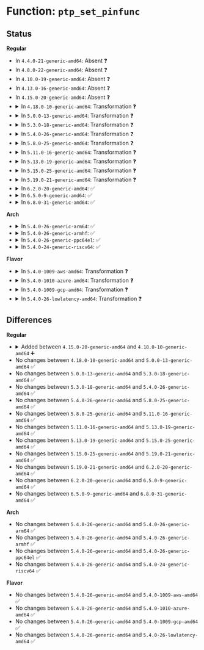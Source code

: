 # Function: <code>ptp_set_pinfunc</code>

## Status
<b>Regular</b>
<ul>
<li>
In <code>4.4.0-21-generic-amd64</code>: Absent ❓
</li>
<li>
In <code>4.8.0-22-generic-amd64</code>: Absent ❓
</li>
<li>
In <code>4.10.0-19-generic-amd64</code>: Absent ❓
</li>
<li>
In <code>4.13.0-16-generic-amd64</code>: Absent ❓
</li>
<li>
In <code>4.15.0-20-generic-amd64</code>: Absent ❓
</li>
<li>
<details>
<summary>In <code>4.18.0-10-generic-amd64</code>: Transformation ❓</summary>

```c
int ptp_set_pinfunc(struct ptp_clock * ptp, unsigned int pin, enum ptp_pin_function func, unsigned int chan)
```

```json
{
  "name": "ptp_set_pinfunc",
  "collision_type": "Unique Global",
  "inline_type": "No",
  "funcs": [
    {
      "addr": 0,
      "name": "ptp_set_pinfunc",
      "external": true,
      "loc": "drivers/ptp/ptp_chardev.c:59",
      "file": "drivers/ptp/ptp_chardev.c",
      "inline": "seen, unknown",
      "caller_inline": [],
      "caller_func": [
        "drivers/ptp/ptp_chardev.c:ptp_ioctl",
        "drivers/ptp/ptp_sysfs.c:ptp_pin_store"
      ]
    }
  ],
  "symbols": [
    {
      "addr": 18446744071587102446,
      "name": "ptp_set_pinfunc.cold.1",
      "section": ".text",
      "bind": "STB_LOCAL",
      "size": 27
    },
    {
      "addr": 18446744071587100000,
      "name": "ptp_set_pinfunc",
      "section": ".text",
      "bind": "STB_GLOBAL",
      "size": 297
    }
  ]
}
```
</details>
</li>
<li>
<details>
<summary>In <code>5.0.0-13-generic-amd64</code>: Transformation ❓</summary>

```c
int ptp_set_pinfunc(struct ptp_clock * ptp, unsigned int pin, enum ptp_pin_function func, unsigned int chan)
```

```json
{
  "name": "ptp_set_pinfunc",
  "collision_type": "Unique Global",
  "inline_type": "No",
  "funcs": [
    {
      "addr": 0,
      "name": "ptp_set_pinfunc",
      "external": true,
      "loc": "drivers/ptp/ptp_chardev.c:61",
      "file": "drivers/ptp/ptp_chardev.c",
      "inline": "seen, unknown",
      "caller_inline": [],
      "caller_func": [
        "drivers/ptp/ptp_chardev.c:ptp_ioctl",
        "drivers/ptp/ptp_sysfs.c:ptp_pin_store"
      ]
    }
  ],
  "symbols": [
    {
      "addr": 18446744071587280062,
      "name": "ptp_set_pinfunc.cold.1",
      "section": ".text",
      "bind": "STB_LOCAL",
      "size": 27
    },
    {
      "addr": 18446744071587277136,
      "name": "ptp_set_pinfunc",
      "section": ".text",
      "bind": "STB_GLOBAL",
      "size": 297
    }
  ]
}
```
</details>
</li>
<li>
<details>
<summary>In <code>5.3.0-18-generic-amd64</code>: Transformation ❓</summary>

```c
int ptp_set_pinfunc(struct ptp_clock * ptp, unsigned int pin, enum ptp_pin_function func, unsigned int chan)
```

```json
{
  "name": "ptp_set_pinfunc",
  "collision_type": "Unique Global",
  "inline_type": "No",
  "funcs": [
    {
      "addr": 0,
      "name": "ptp_set_pinfunc",
      "external": true,
      "loc": "drivers/ptp/ptp_chardev.c:48",
      "file": "drivers/ptp/ptp_chardev.c",
      "inline": "seen, unknown",
      "caller_inline": [],
      "caller_func": [
        "drivers/ptp/ptp_chardev.c:ptp_ioctl",
        "drivers/ptp/ptp_sysfs.c:ptp_pin_store"
      ]
    }
  ],
  "symbols": [
    {
      "addr": 18446744071587549610,
      "name": "ptp_set_pinfunc.cold",
      "section": ".text",
      "bind": "STB_LOCAL",
      "size": 29
    },
    {
      "addr": 18446744071587546704,
      "name": "ptp_set_pinfunc",
      "section": ".text",
      "bind": "STB_GLOBAL",
      "size": 296
    }
  ]
}
```
</details>
</li>
<li>
<details>
<summary>In <code>5.4.0-26-generic-amd64</code>: Transformation ❓</summary>

```c
int ptp_set_pinfunc(struct ptp_clock * ptp, unsigned int pin, enum ptp_pin_function func, unsigned int chan)
```

```json
{
  "name": "ptp_set_pinfunc",
  "collision_type": "Unique Global",
  "inline_type": "No",
  "funcs": [
    {
      "addr": 0,
      "name": "ptp_set_pinfunc",
      "external": true,
      "loc": "drivers/ptp/ptp_chardev.c:48",
      "file": "drivers/ptp/ptp_chardev.c",
      "inline": "seen, unknown",
      "caller_inline": [],
      "caller_func": [
        "drivers/ptp/ptp_chardev.c:ptp_ioctl",
        "drivers/ptp/ptp_sysfs.c:ptp_pin_store"
      ]
    }
  ],
  "symbols": [
    {
      "addr": 18446744071587752938,
      "name": "ptp_set_pinfunc.cold",
      "section": ".text",
      "bind": "STB_LOCAL",
      "size": 29
    },
    {
      "addr": 18446744071587749456,
      "name": "ptp_set_pinfunc",
      "section": ".text",
      "bind": "STB_GLOBAL",
      "size": 296
    }
  ]
}
```
</details>
</li>
<li>
<details>
<summary>In <code>5.8.0-25-generic-amd64</code>: Transformation ❓</summary>

```c
int ptp_set_pinfunc(struct ptp_clock * ptp, unsigned int pin, enum ptp_pin_function func, unsigned int chan)
```

```json
{
  "name": "ptp_set_pinfunc",
  "collision_type": "Unique Global",
  "inline_type": "No",
  "funcs": [
    {
      "addr": 0,
      "name": "ptp_set_pinfunc",
      "external": true,
      "loc": "drivers/ptp/ptp_chardev.c:48",
      "file": "drivers/ptp/ptp_chardev.c",
      "inline": "seen, unknown",
      "caller_inline": [],
      "caller_func": [
        "drivers/ptp/ptp_chardev.c:ptp_ioctl",
        "drivers/ptp/ptp_sysfs.c:ptp_pin_store"
      ]
    }
  ],
  "symbols": [
    {
      "addr": 18446744071588597992,
      "name": "ptp_set_pinfunc.cold",
      "section": ".text",
      "bind": "STB_LOCAL",
      "size": 28
    },
    {
      "addr": 18446744071588594368,
      "name": "ptp_set_pinfunc",
      "section": ".text",
      "bind": "STB_GLOBAL",
      "size": 311
    }
  ]
}
```
</details>
</li>
<li>
<details>
<summary>In <code>5.11.0-16-generic-amd64</code>: Transformation ❓</summary>

```c
int ptp_set_pinfunc(struct ptp_clock * ptp, unsigned int pin, enum ptp_pin_function func, unsigned int chan)
```

```json
{
  "name": "ptp_set_pinfunc",
  "collision_type": "Unique Global",
  "inline_type": "No",
  "funcs": [
    {
      "addr": 0,
      "name": "ptp_set_pinfunc",
      "external": true,
      "loc": "drivers/ptp/ptp_chardev.c:48",
      "file": "drivers/ptp/ptp_chardev.c",
      "inline": "seen, unknown",
      "caller_inline": [],
      "caller_func": [
        "drivers/ptp/ptp_chardev.c:ptp_ioctl",
        "drivers/ptp/ptp_sysfs.c:ptp_pin_store"
      ]
    }
  ],
  "symbols": [
    {
      "addr": 18446744071591580414,
      "name": "ptp_set_pinfunc.cold",
      "section": ".text",
      "bind": "STB_LOCAL",
      "size": 28
    },
    {
      "addr": 18446744071588617328,
      "name": "ptp_set_pinfunc",
      "section": ".text",
      "bind": "STB_GLOBAL",
      "size": 311
    }
  ]
}
```
</details>
</li>
<li>
<details>
<summary>In <code>5.13.0-19-generic-amd64</code>: Transformation ❓</summary>

```c
int ptp_set_pinfunc(struct ptp_clock * ptp, unsigned int pin, enum ptp_pin_function func, unsigned int chan)
```

```json
{
  "name": "ptp_set_pinfunc",
  "collision_type": "Unique Global",
  "inline_type": "No",
  "funcs": [
    {
      "addr": 0,
      "name": "ptp_set_pinfunc",
      "external": true,
      "loc": "drivers/ptp/ptp_chardev.c:48",
      "file": "drivers/ptp/ptp_chardev.c",
      "inline": "seen, unknown",
      "caller_inline": [],
      "caller_func": [
        "drivers/ptp/ptp_chardev.c:ptp_ioctl",
        "drivers/ptp/ptp_sysfs.c:ptp_pin_store"
      ]
    }
  ],
  "symbols": [
    {
      "addr": 18446744071591523232,
      "name": "ptp_set_pinfunc.cold",
      "section": ".text",
      "bind": "STB_LOCAL",
      "size": 28
    },
    {
      "addr": 18446744071588502256,
      "name": "ptp_set_pinfunc",
      "section": ".text",
      "bind": "STB_GLOBAL",
      "size": 313
    }
  ]
}
```
</details>
</li>
<li>
<details>
<summary>In <code>5.15.0-25-generic-amd64</code>: Transformation ❓</summary>

```c
int ptp_set_pinfunc(struct ptp_clock * ptp, unsigned int pin, enum ptp_pin_function func, unsigned int chan)
```

```json
{
  "name": "ptp_set_pinfunc",
  "collision_type": "Unique Global",
  "inline_type": "No",
  "funcs": [
    {
      "addr": 0,
      "name": "ptp_set_pinfunc",
      "external": true,
      "loc": "drivers/ptp/ptp_chardev.c:48",
      "file": "drivers/ptp/ptp_chardev.c",
      "inline": "seen, unknown",
      "caller_inline": [],
      "caller_func": [
        "drivers/ptp/ptp_chardev.c:ptp_ioctl",
        "drivers/ptp/ptp_sysfs.c:ptp_pin_store"
      ]
    }
  ],
  "symbols": [
    {
      "addr": 18446744071592632548,
      "name": "ptp_set_pinfunc.cold",
      "section": ".text",
      "bind": "STB_LOCAL",
      "size": 28
    },
    {
      "addr": 18446744071589171696,
      "name": "ptp_set_pinfunc",
      "section": ".text",
      "bind": "STB_GLOBAL",
      "size": 313
    }
  ]
}
```
</details>
</li>
<li>
<details>
<summary>In <code>5.19.0-21-generic-amd64</code>: Transformation ❓</summary>

```c
int ptp_set_pinfunc(struct ptp_clock * ptp, unsigned int pin, enum ptp_pin_function func, unsigned int chan)
```

```json
{
  "name": "ptp_set_pinfunc",
  "collision_type": "Unique Global",
  "inline_type": "No",
  "funcs": [
    {
      "addr": 0,
      "name": "ptp_set_pinfunc",
      "external": true,
      "loc": "drivers/ptp/ptp_chardev.c:48",
      "file": "drivers/ptp/ptp_chardev.c",
      "inline": "seen, unknown",
      "caller_inline": [],
      "caller_func": [
        "drivers/ptp/ptp_chardev.c:ptp_ioctl",
        "drivers/ptp/ptp_sysfs.c:ptp_pin_store"
      ]
    }
  ],
  "symbols": [
    {
      "addr": 18446744071594516290,
      "name": "ptp_set_pinfunc.cold",
      "section": ".text",
      "bind": "STB_LOCAL",
      "size": 27
    },
    {
      "addr": 18446744071590627376,
      "name": "ptp_set_pinfunc",
      "section": ".text",
      "bind": "STB_GLOBAL",
      "size": 298
    }
  ]
}
```
</details>
</li>
<li>
<details>
<summary>In <code>6.2.0-20-generic-amd64</code>: ✅</summary>

```c
int ptp_set_pinfunc(struct ptp_clock * ptp, unsigned int pin, enum ptp_pin_function func, unsigned int chan)
```

```json
{
  "name": "ptp_set_pinfunc",
  "collision_type": "Unique Global",
  "inline_type": "No",
  "funcs": [
    {
      "addr": 18446744071592290304,
      "name": "ptp_set_pinfunc",
      "external": true,
      "loc": "drivers/ptp/ptp_chardev.c:48",
      "file": "drivers/ptp/ptp_chardev.c",
      "inline": "seen, unknown",
      "caller_inline": [],
      "caller_func": [
        "drivers/ptp/ptp_chardev.c:ptp_ioctl",
        "drivers/ptp/ptp_sysfs.c:ptp_pin_store"
      ]
    }
  ],
  "symbols": [
    {
      "addr": 18446744071592290304,
      "name": "ptp_set_pinfunc",
      "section": ".text",
      "bind": "STB_GLOBAL",
      "size": 362
    }
  ]
}
```
</details>
</li>
<li>
<details>
<summary>In <code>6.5.0-9-generic-amd64</code>: ✅</summary>

```c
int ptp_set_pinfunc(struct ptp_clock * ptp, unsigned int pin, enum ptp_pin_function func, unsigned int chan)
```

```json
{
  "name": "ptp_set_pinfunc",
  "collision_type": "Unique Global",
  "inline_type": "No",
  "funcs": [
    {
      "addr": 18446744071592714880,
      "name": "ptp_set_pinfunc",
      "external": true,
      "loc": "drivers/ptp/ptp_chardev.c:48",
      "file": "drivers/ptp/ptp_chardev.c",
      "inline": "seen, unknown",
      "caller_inline": [],
      "caller_func": [
        "drivers/ptp/ptp_chardev.c:ptp_ioctl",
        "drivers/ptp/ptp_sysfs.c:ptp_pin_store"
      ]
    }
  ],
  "symbols": [
    {
      "addr": 18446744071592714880,
      "name": "ptp_set_pinfunc",
      "section": ".text",
      "bind": "STB_GLOBAL",
      "size": 321
    }
  ]
}
```
</details>
</li>
<li>
<details>
<summary>In <code>6.8.0-31-generic-amd64</code>: ✅</summary>

```c
int ptp_set_pinfunc(struct ptp_clock * ptp, unsigned int pin, enum ptp_pin_function func, unsigned int chan)
```

```json
{
  "name": "ptp_set_pinfunc",
  "collision_type": "Unique Global",
  "inline_type": "No",
  "funcs": [
    {
      "addr": 18446744071593461808,
      "name": "ptp_set_pinfunc",
      "external": true,
      "loc": "drivers/ptp/ptp_chardev.c:49",
      "file": "drivers/ptp/ptp_chardev.c",
      "inline": "seen, unknown",
      "caller_inline": [],
      "caller_func": [
        "drivers/ptp/ptp_chardev.c:ptp_ioctl",
        "drivers/ptp/ptp_sysfs.c:ptp_pin_store"
      ]
    }
  ],
  "symbols": [
    {
      "addr": 18446744071593461808,
      "name": "ptp_set_pinfunc",
      "section": ".text",
      "bind": "STB_GLOBAL",
      "size": 321
    }
  ]
}
```
</details>
</li>
</ul>
<b>Arch</b>
<ul>
<li>
<details>
<summary>In <code>5.4.0-26-generic-arm64</code>: ✅</summary>

```c
int ptp_set_pinfunc(struct ptp_clock * ptp, unsigned int pin, enum ptp_pin_function func, unsigned int chan)
```

```json
{
  "name": "ptp_set_pinfunc",
  "collision_type": "Unique Global",
  "inline_type": "No",
  "funcs": [
    {
      "addr": 18446603336500935312,
      "name": "ptp_set_pinfunc",
      "external": true,
      "loc": "drivers/ptp/ptp_chardev.c:48",
      "file": "drivers/ptp/ptp_chardev.c",
      "inline": "seen, unknown",
      "caller_inline": [],
      "caller_func": [
        "drivers/ptp/ptp_chardev.c:ptp_ioctl",
        "drivers/ptp/ptp_sysfs.c:ptp_pin_store"
      ]
    }
  ],
  "symbols": [
    {
      "addr": 18446603336500935312,
      "name": "ptp_set_pinfunc",
      "section": ".text",
      "bind": "STB_GLOBAL",
      "size": 400
    }
  ]
}
```
</details>
</li>
<li>
<details>
<summary>In <code>5.4.0-26-generic-armhf</code>: ✅</summary>

```c
int ptp_set_pinfunc(struct ptp_clock * ptp, unsigned int pin, enum ptp_pin_function func, unsigned int chan)
```

```json
{
  "name": "ptp_set_pinfunc",
  "collision_type": "Unique Global",
  "inline_type": "No",
  "funcs": [
    {
      "addr": 3233444280,
      "name": "ptp_set_pinfunc",
      "external": true,
      "loc": "drivers/ptp/ptp_chardev.c:48",
      "file": "drivers/ptp/ptp_chardev.c",
      "inline": "seen, unknown",
      "caller_inline": [],
      "caller_func": [
        "drivers/ptp/ptp_chardev.c:ptp_ioctl",
        "drivers/ptp/ptp_sysfs.c:ptp_pin_store"
      ]
    }
  ],
  "symbols": [
    {
      "addr": 3233444280,
      "name": "ptp_set_pinfunc",
      "section": ".text",
      "bind": "STB_GLOBAL",
      "size": 368
    }
  ]
}
```
</details>
</li>
<li>
<details>
<summary>In <code>5.4.0-26-generic-ppc64el</code>: ✅</summary>

```c
int ptp_set_pinfunc(struct ptp_clock * ptp, unsigned int pin, enum ptp_pin_function func, unsigned int chan)
```

```json
{
  "name": "ptp_set_pinfunc",
  "collision_type": "Unique Global",
  "inline_type": "No",
  "funcs": [
    {
      "addr": 13835058055294390416,
      "name": "ptp_set_pinfunc",
      "external": true,
      "loc": "drivers/ptp/ptp_chardev.c:48",
      "file": "drivers/ptp/ptp_chardev.c",
      "inline": "seen, unknown",
      "caller_inline": [],
      "caller_func": [
        "drivers/ptp/ptp_chardev.c:ptp_ioctl",
        "drivers/ptp/ptp_sysfs.c:ptp_pin_store"
      ]
    }
  ],
  "symbols": [
    {
      "addr": 13835058055294390416,
      "name": "ptp_set_pinfunc",
      "section": ".text",
      "bind": "STB_GLOBAL",
      "size": 520
    }
  ]
}
```
</details>
</li>
<li>
<details>
<summary>In <code>5.4.0-24-generic-riscv64</code>: ✅</summary>

```c
int ptp_set_pinfunc(struct ptp_clock * ptp, unsigned int pin, enum ptp_pin_function func, unsigned int chan)
```

```json
{
  "name": "ptp_set_pinfunc",
  "collision_type": "Unique Global",
  "inline_type": "No",
  "funcs": [
    {
      "addr": 18446743936277700790,
      "name": "ptp_set_pinfunc",
      "external": true,
      "loc": "drivers/ptp/ptp_chardev.c:48",
      "file": "drivers/ptp/ptp_chardev.c",
      "inline": "seen, unknown",
      "caller_inline": [],
      "caller_func": [
        "drivers/ptp/ptp_chardev.c:ptp_ioctl",
        "drivers/ptp/ptp_sysfs.c:ptp_pin_store"
      ]
    }
  ],
  "symbols": [
    {
      "addr": 18446743936277700790,
      "name": "ptp_set_pinfunc",
      "section": ".text",
      "bind": "STB_GLOBAL",
      "size": 284
    }
  ]
}
```
</details>
</li>
</ul>
<b>Flavor</b>
<ul>
<li>
<details>
<summary>In <code>5.4.0-1009-aws-amd64</code>: Transformation ❓</summary>

```c
int ptp_set_pinfunc(struct ptp_clock * ptp, unsigned int pin, enum ptp_pin_function func, unsigned int chan)
```

```json
{
  "name": "ptp_set_pinfunc",
  "collision_type": "Unique Global",
  "inline_type": "No",
  "funcs": [
    {
      "addr": 0,
      "name": "ptp_set_pinfunc",
      "external": true,
      "loc": "drivers/ptp/ptp_chardev.c:48",
      "file": "drivers/ptp/ptp_chardev.c",
      "inline": "seen, unknown",
      "caller_inline": [],
      "caller_func": [
        "drivers/ptp/ptp_chardev.c:ptp_ioctl",
        "drivers/ptp/ptp_sysfs.c:ptp_pin_store"
      ]
    }
  ],
  "symbols": [
    {
      "addr": 18446744071587393882,
      "name": "ptp_set_pinfunc.cold",
      "section": ".text",
      "bind": "STB_LOCAL",
      "size": 29
    },
    {
      "addr": 18446744071587390400,
      "name": "ptp_set_pinfunc",
      "section": ".text",
      "bind": "STB_GLOBAL",
      "size": 296
    }
  ]
}
```
</details>
</li>
<li>
<details>
<summary>In <code>5.4.0-1010-azure-amd64</code>: Transformation ❓</summary>

```c
int ptp_set_pinfunc(struct ptp_clock * ptp, unsigned int pin, enum ptp_pin_function func, unsigned int chan)
```

```json
{
  "name": "ptp_set_pinfunc",
  "collision_type": "Unique Global",
  "inline_type": "No",
  "funcs": [
    {
      "addr": 0,
      "name": "ptp_set_pinfunc",
      "external": true,
      "loc": "drivers/ptp/ptp_chardev.c:48",
      "file": "drivers/ptp/ptp_chardev.c",
      "inline": "seen, unknown",
      "caller_inline": [],
      "caller_func": [
        "drivers/ptp/ptp_chardev.c:ptp_ioctl",
        "drivers/ptp/ptp_sysfs.c:ptp_pin_store"
      ]
    }
  ],
  "symbols": [
    {
      "addr": 18446744071587162090,
      "name": "ptp_set_pinfunc.cold",
      "section": ".text",
      "bind": "STB_LOCAL",
      "size": 29
    },
    {
      "addr": 18446744071587158608,
      "name": "ptp_set_pinfunc",
      "section": ".text",
      "bind": "STB_GLOBAL",
      "size": 296
    }
  ]
}
```
</details>
</li>
<li>
<details>
<summary>In <code>5.4.0-1009-gcp-amd64</code>: Transformation ❓</summary>

```c
int ptp_set_pinfunc(struct ptp_clock * ptp, unsigned int pin, enum ptp_pin_function func, unsigned int chan)
```

```json
{
  "name": "ptp_set_pinfunc",
  "collision_type": "Unique Global",
  "inline_type": "No",
  "funcs": [
    {
      "addr": 0,
      "name": "ptp_set_pinfunc",
      "external": true,
      "loc": "drivers/ptp/ptp_chardev.c:48",
      "file": "drivers/ptp/ptp_chardev.c",
      "inline": "seen, unknown",
      "caller_inline": [],
      "caller_func": [
        "drivers/ptp/ptp_chardev.c:ptp_ioctl",
        "drivers/ptp/ptp_sysfs.c:ptp_pin_store"
      ]
    }
  ],
  "symbols": [
    {
      "addr": 18446744071587709082,
      "name": "ptp_set_pinfunc.cold",
      "section": ".text",
      "bind": "STB_LOCAL",
      "size": 29
    },
    {
      "addr": 18446744071587705600,
      "name": "ptp_set_pinfunc",
      "section": ".text",
      "bind": "STB_GLOBAL",
      "size": 296
    }
  ]
}
```
</details>
</li>
<li>
<details>
<summary>In <code>5.4.0-26-lowlatency-amd64</code>: Transformation ❓</summary>

```c
int ptp_set_pinfunc(struct ptp_clock * ptp, unsigned int pin, enum ptp_pin_function func, unsigned int chan)
```

```json
{
  "name": "ptp_set_pinfunc",
  "collision_type": "Unique Global",
  "inline_type": "No",
  "funcs": [
    {
      "addr": 0,
      "name": "ptp_set_pinfunc",
      "external": true,
      "loc": "drivers/ptp/ptp_chardev.c:48",
      "file": "drivers/ptp/ptp_chardev.c",
      "inline": "seen, unknown",
      "caller_inline": [],
      "caller_func": [
        "drivers/ptp/ptp_chardev.c:ptp_ioctl",
        "drivers/ptp/ptp_sysfs.c:ptp_pin_store"
      ]
    }
  ],
  "symbols": [
    {
      "addr": 18446744071587822149,
      "name": "ptp_set_pinfunc.cold",
      "section": ".text",
      "bind": "STB_LOCAL",
      "size": 29
    },
    {
      "addr": 18446744071587818672,
      "name": "ptp_set_pinfunc",
      "section": ".text",
      "bind": "STB_GLOBAL",
      "size": 296
    }
  ]
}
```
</details>
</li>
</ul>

## Differences
<b>Regular</b>
<ul>
<li>
<details>
<summary>Added between <code>4.15.0-20-generic-amd64</code> and <code>4.18.0-10-generic-amd64</code> ➕</summary>

```c
int ptp_set_pinfunc(struct ptp_clock * ptp, unsigned int pin, enum ptp_pin_function func, unsigned int chan)
```
</details>
</li>
<li>
No changes between <code>4.18.0-10-generic-amd64</code> and <code>5.0.0-13-generic-amd64</code> ✅
</li>
<li>
No changes between <code>5.0.0-13-generic-amd64</code> and <code>5.3.0-18-generic-amd64</code> ✅
</li>
<li>
No changes between <code>5.3.0-18-generic-amd64</code> and <code>5.4.0-26-generic-amd64</code> ✅
</li>
<li>
No changes between <code>5.4.0-26-generic-amd64</code> and <code>5.8.0-25-generic-amd64</code> ✅
</li>
<li>
No changes between <code>5.8.0-25-generic-amd64</code> and <code>5.11.0-16-generic-amd64</code> ✅
</li>
<li>
No changes between <code>5.11.0-16-generic-amd64</code> and <code>5.13.0-19-generic-amd64</code> ✅
</li>
<li>
No changes between <code>5.13.0-19-generic-amd64</code> and <code>5.15.0-25-generic-amd64</code> ✅
</li>
<li>
No changes between <code>5.15.0-25-generic-amd64</code> and <code>5.19.0-21-generic-amd64</code> ✅
</li>
<li>
No changes between <code>5.19.0-21-generic-amd64</code> and <code>6.2.0-20-generic-amd64</code> ✅
</li>
<li>
No changes between <code>6.2.0-20-generic-amd64</code> and <code>6.5.0-9-generic-amd64</code> ✅
</li>
<li>
No changes between <code>6.5.0-9-generic-amd64</code> and <code>6.8.0-31-generic-amd64</code> ✅
</li>
</ul>
<b>Arch</b>
<ul>
<li>
No changes between <code>5.4.0-26-generic-amd64</code> and <code>5.4.0-26-generic-arm64</code> ✅
</li>
<li>
No changes between <code>5.4.0-26-generic-amd64</code> and <code>5.4.0-26-generic-armhf</code> ✅
</li>
<li>
No changes between <code>5.4.0-26-generic-amd64</code> and <code>5.4.0-26-generic-ppc64el</code> ✅
</li>
<li>
No changes between <code>5.4.0-26-generic-amd64</code> and <code>5.4.0-24-generic-riscv64</code> ✅
</li>
</ul>
<b>Flavor</b>
<ul>
<li>
No changes between <code>5.4.0-26-generic-amd64</code> and <code>5.4.0-1009-aws-amd64</code> ✅
</li>
<li>
No changes between <code>5.4.0-26-generic-amd64</code> and <code>5.4.0-1010-azure-amd64</code> ✅
</li>
<li>
No changes between <code>5.4.0-26-generic-amd64</code> and <code>5.4.0-1009-gcp-amd64</code> ✅
</li>
<li>
No changes between <code>5.4.0-26-generic-amd64</code> and <code>5.4.0-26-lowlatency-amd64</code> ✅
</li>
</ul>
